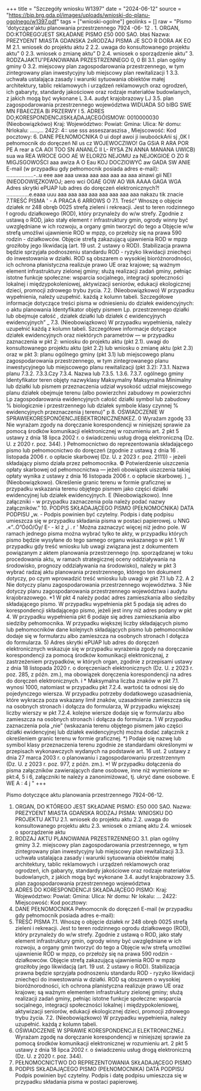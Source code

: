+++
title = "Szczegóły wniosku W1397"
date = "2024-06-12"
source = "https://bip.brg.gda.pl/images/uploads/wnioski-do-planu-ogolnego/w1397.pdf"
tags = ["wnioski-ogolne"]
geolinks = []
raw = "Pismo 'dotyczące'aktu planowania przestrzennego 7924 -06- 12 .  1. ORGAN, DO:KTÓREGO'JEST SKŁADANE PISMO £50 000 SAO. błaś Nazwa: PREZYDENT MIASTA GDANSKA 2xRODZAJ PISMA JE SCO R DORA AK EO M 2.1. wniosek do projektu aktu 2 2.2. uwaga do konsultowanego projektu aktu” 0 2.3. wniosek o zmianę aktu” D 2.4. wniosek o sporządzenie aktu” 3. RODZAJAKTU'PEANOWANIA PRZESTRZENNEGO 0, 0 BI 3.1. plan ogólny gminy  0 3.2. miejscowy plan zagospodarowania przestrzennego, w tym zintegrowany plan inwestycyjny lub miejscowy plan rewitalizacji 1 3.3. uchwała ustalająca zasady i warunki sytuowania obiektów małej architektury, tablic reklamowych i urządzeń reklamowych oraz ogrodzeń, ich gabaryty, standardy jakościowe oraz rodzaje materiałów budowlanych, z jakich mogą być wykonane L 3.4. audyt krajobrazowy LJ 3.5. plan zagospodarowania przestrzennego województwa      WIDUADA SO bIBG SWE MN FBAECZEA Bi PRZERWY I 5. ADRES DO;KORESPONDENCJISKŁĄDAJĄCEGÓISMOW: 0010000030 (Nieobowiązkówo) Kraj: Województwo: Powiat: Gmina: Ulica: Nr domu: Nrlokalu: .....,... 2422: 4:: use sss asseszaraszisa , Miejscowość: Kod pocztowy: 6. DANE PEŁNOMOCNIKA 0 ui dopł awoi ji iwuboóckAńi  sj ,0K l pełnomocnik do doręczeń NI us cz WOJEWOCZIWO! Ga GSiA R ARA POR PE A rear a CA AOI TOO SN ANANLĆ II L- RYSA ZN ANNA MANANA UWICB) sua wa REA WROCE GOO AE W ELORZG NEJOMU za NEJOKGIOE O ZO R MIGJSGOWOŚCI aaa awiza A O Eau KOJ DOCZIOWYĆ aw GADA SW ANIE E-mail (w przypadku gdy pełnomocnik posiada adres e-mail): ..................-..u eee aae aaa uwaa aaa aaa aaa aa aaa ainawi gii NEI (NIEODOWIĘZKOWOJ; aero wci OGAE GOW AO WA AAAA GAGA WGA Adres skrytki ePUAP lub adres do doręczeń elektronicznych?! ...............e.eaaa uuu aaa aaa aaa aaa aaa aaa aaa aaa nakazu tik znacie 7.TREŚĆ PISMA  ' - A PRACA 6 ARROWS O 7.1. Treść” Wnoszę o objęcie działek nr 248 obręb 0025 strefą zieleni i rekreacji. Jest to teren rodzinnego ł ogrodu działkowego (ROD), który przynależy do w/w strefy. Zgodnie z ustawą o ROD, jako stały element  r infrastruktury gmin, ogrody winny być uwzględniane w ich rozwoju, a organy gmin tworzyć do tego a Objęcie w/w strefą umożliwi ujawnienie ROD w mpzp, co przełoży się na prawa 590 rodzin - działkowców. Objęcie strefą zakazującą ujawnienia ROD w mpzp groziłoby jego likwidacją (art. 19 ust. 2 ustawy o ROD). Stabilizacja prawna będzie sprzyjała podnoszeniu standardu ROD - ryzyko likwidacji zniechęci do inwestowania w działki. ROD są obszarem o wysokiej bioróżnorodności, ich ochrona płanistyczna realizuje prawo UE oraz krajowe; są ważnym element infrastruktury zielonej gminy; służą realizacji zadań gminy, pełniąc istotne funkcje społeczne: wsparcia socjalnego, integracji społeczności lokalnej i międzypokoleniowej, aktywizacji seniorów, edukacji ekologicznej dzieci, promocji zdrowego trybu życia. 7.2. (Nieobowiązkowo) W przypadku wypełnienia, należy uzupełnić. każdą z kolumn tabeli. Szczegółowe informacje dotyczące treści pisma w odniesieniu do działek ewidencyjnych: o aktu planowania Identyfikator objęty pismem  Lp. przestrzennego działki lub obejmuje całość  , działek działki lub działek  ć ewidencyjnych ewidencyjnych”   _  7.3. (Nieobowiązkowo) W przypadku wypełnienia, należy uzupełnić każdą z kolumn tabeli. Szczegółowe informacje dotyczące działek ewidencyjnych oraz niektórych parametrów — w przypadku zaznaczenia w pkt  2: wniosku do projektu aktu (pkt 2.1). uwagi do konsultowanego projektu aktu (pkt 2.2) lub wniosku o zmianę aktu (pkt 2.3) oraz w pkt 3: planu ogólnego gminy (pkt 3.1) lub miejscowego planu zagospodarowania przestrzennego, w tym zintegrowanego planu inwestycyjnego lub miejscowego planu rewitalizacji (pkt 3.2): 7.3.1. Nazwa planu 7.3.2. 7.3.3.Czy  7.3.4. Nazwa lub 7.3.5. 1.3.6. 7.3.7. ogólnego gminy Identyfikator teren objęty   nazwyklasy Maksymalny Maksymalna Minimalny  lub działki lub pismem przeznaczenia udział wysokość udział  miejscowego planu działek obejmuje terenu (albo powierzchni zabudowy m powierzchni  Lp zagospodarowania  ewidencyjnych całość działki symbol lub zabudowy % biologicznie   i przestrzennego lub działek symbole klasy czynnej %  ewidencyjnych przeznaczenia  j terenu)”   p   8. OŚWIADCZENIE W SPRAWIEKORESPONÓENCJIEBEKTRONICZNENKEZ.  0 Wyrażam zgodę 33 Nie wyrażam zgody  na doręczanie korespondencji w niniejszej sprawie za pomocą środków komunikacji elektronicznej w  rozumieniu art. 2 pkt 5 ustawy z dnia 18 lipca 2002 r. o świadczeniu usług drogą elektroniczną (Dz. U. z 2020 r. poz. 344). ) Pełnomocnictwo do reprezentowania składającego pismo lub pełnomocnictwo do doręczeń (zgodnie z ustawą z dnia 16 . listopada 2006 r. o opłacie skarbowej (Dz. U. z 2023 r. poz. 2111)) - jeżeli składający pismo działa przez pełnomocnika. © Potwierdzenie uiszczenia opłaty skarbowej od pełnomocnictwa — jeżeli obowiązek uiszczenia takiej opłaty wynika z ustawy z dnia 16 listopada 2006 r. o opłacie skarbowej.  ) _ (Nieobowiązkowo). Określenie granic terenu w formie graficznej w przypadku wskazania terenu objętego pismem jako części działki ewidencyjnej lub działek ewidencyjnych. E  (Nieobowiązkowo). Inne załączniki - w przypadku zaznaczenia pola należy podać nazwy załączników.” 10. PODPIS SKŁADAJĄCEGO PISMO (PEŁNOMOCNIKA) DATA PODPISU „w. -  Podpis powinien być czytelny. Podpis i datę podpisu umieszcza się w przypadku składania pisma w postaci papierowej. u NNG .«”..Ó”ÓóÓ/Óy/  E- - kl ż „i  . r ' Można zaznaczyć więcej niż jedno pole. W ramach jednego pisma można wybrać tylko te akty, w przypadku których pismo będzie wysyłane do tego samego organu wskazanego w pkt 1. W przypadku gdy treść wniosku lub uwagi związana jest z dokumentem powiązanym z aktem planowania przestrzennego (np. sporządzanej w toku procedowania aktu, w ramach strategicznej oceny oddziaływania na środowisko, prognozy oddziaływania na środowisko), należy w pkt 3 wybrać radzaj aktu planowania przestrzennego,  którego ten dokument dotyczy, po czym wprowadzić treść wniosku lub uwagi w pkt 7.1 lub 7.2. A 2 Nie dotyczy planu zagospodarowania przestrzennego województwa. 3 Nie dotyczy planu zagospodarowania przestrzennego województwa i audytu krajobrazowego. *1 W pkt 4 należy podać adres zamieszkania albo siedziby składającego pismo. W przypadku wypełnienia pkt 5 podaja się adres do korespondencji składającego pismo, jeżeli jest inny niż adres podany w pkt 4. W przypadku wypełnienia pkt 6 podaje się adres zamieszkania albo siedziby pełnomocnika. W przypadku większej liczby składających pismo lub pełnomocników dane kolejnych składających pismo lub pełnomocników dodaje się w formułarzu albo zamieszcza na osobnych stronach I dołącza do formularza. 5) Adres skrytki ePUAP lub adres do doręczeń elektronicznych wskazuje się w przypadku wyrażenia zgody na doręczanie korespondencji za pomocą środków komunikacji elektronicznaj, z zastrzeżeniem przypadków, w których organ, zgodnie z przepisami ustawy z dnia 18 listopada 2020 r. o doręczeniach elektronicznych (Dz. U. z 2023 r. poz. 285, z późn. zm.), ma obowiązek doręczenia korespondencji na adres do doręczeń elektronicznych. i * Maksymalna liczba znaków w pkt 7.1. wynosi 1000, natomiast w przypadku pkt 7.2.4. wartość ta odnosi się do pojedynczego wiersza. W przypadku potrzeby dodatkowego uzasadnienia, które wykracza poza wskazany limił znaków, uzasadnienie zamieszcza się na osobnych stronach i dołącza do formularza, W przypadku większej liczby wierszy w pkt 7.2.4. kolejne wiersze dodaje się w formularzu albo zamieszcza na osobnych stronach i dołącza do formularza. 1 W przypadku zaznaczenia pola „nie” (wskazania terenu objętego pismem jako części działki ewidencyjnej lub działek ewidencyjnych) można dodać załącznik z określeniem granic terenu w formie graficznej. *) Podaje się nazwę lub symibol klasy przeznaczenia terenu zgodnie ze standardami określonymi w przepisach wykonawczych wydanych  na podstawie art. 16 ust. 2 ustawy z dnia 27 marca 2003 r. o planowaniu i zagospodarowaniu przestrzennym (Dz. U. z 2023 r. poz. 977,  z późn. zm.). *! W przypadku dołączenia do pisma załączników zawierających dane osobowe, inne niż wymienione w-pkt:4, 5 i 6, załączniki te należy a zanonimiżować, tj. ukryć dane osobowe. E WE A : 4 j "
+++

Pismo dotyczące aktu planowania przestrzennego 7924-06-12.
1. ORGAN, DO KTÓREGO JEST SKŁADANE PISMO: £50 000 SAO.
Nazwa: PREZYDENT MIASTA GDAŃSKA
RODZAJ PISMA: WNIOSKU DO PROJEKTU AKTU
2.1. wniosek do projektu aktu
2.2. uwaga do konsultowanego projektu aktu
2.3. wniosek o zmianę aktu
2.4. wniosek o sporządzenie aktu
3. RODZAJ AKTU PLANOWANIA PRZESTRZENNEGO
3.1. plan ogólny gminy
3.2. miejscowy plan zagospodarowania przestrzennego, w tym zintegrowany plan inwestycyjny lub miejscowy plan rewitalizacji
3.3. uchwała ustalająca zasady i warunki sytuowania obiektów małej architektury, tablic reklamowych i urządzeń reklamowych oraz ogrodzeń, ich gabaryty, standardy jakościowe oraz rodzaje materiałów budowlanych, z jakich mogą być wykonane
3.4. audyt krajobrazowy
3.5. plan zagospodarowania przestrzennego województwa
5. ADRES DO KORESPONDENCJI SKŁADAJĄCEGO PISMO:
Kraj: Województwo:
Powiat: Gmina:
Ulica: Nr domu: Nr lokalu: ... 2422:
Miejscowość: Kod pocztowy:
6. DANE PEŁNOMOCNIKA
Pełnomocnik do doręczeń
E-mail (w przypadku gdy pełnomocnik posiada adres e-mail):
7. TREŚĆ PISMA
7.1. Wnoszę o objęcie działek nr 248 obręb 0025 strefą zieleni i rekreacji. Jest to teren rodzinnego ogrodu działkowego (ROD), który przynależy do w/w strefy. Zgodnie z ustawą o ROD, jako stały element infrastruktury gmin, ogrody winny być uwzględniane w ich rozwoju, a organy gmin tworzyć do tego a Objęcie w/w strefą umożliwi ujawnienie ROD w mpzp, co przełoży się na prawa 590 rodzin - działkowców. Objęcie strefą zakazującą ujawnienia ROD w mpzp groziłoby jego likwidacją (art. 19 ust. 2 ustawy o ROD). Stabilizacja prawna będzie sprzyjała podnoszeniu standardu ROD - ryzyko likwidacji zniechęci do inwestowania w działki. ROD są obszarem o wysokiej bioróżnorodności, ich ochrona planistyczna realizuje prawo UE oraz krajowe; są ważnym elementem infrastruktury zielonej gminy; służą realizacji zadań gminy, pełniąc istotne funkcje społeczne: wsparcia socjalnego, integracji społeczności lokalnej i międzypokoleniowej, aktywizacji seniorów, edukacji ekologicznej dzieci, promocji zdrowego trybu życia.
7.2. (Nieobowiązkowo) W przypadku wypełnienia, należy uzupełnić. każdą z kolumn tabeli.
8. OŚWIADCZENIE W SPRAWIE KORESPONDENCJI ELEKTRONICZNEJ.
Wyrażam zgodę na doręczanie korespondencji w niniejszej sprawie za pomocą środków komunikacji elektronicznej w rozumieniu art. 2 pkt 5 ustawy z dnia 18 lipca 2002 r. o świadczeniu usług drogą elektroniczną (Dz. U. z 2020 r. poz. 344).
9. PEŁNOMOCNICTWO DO REPREZENTOWANIA SKŁADAJĄCEGO PISMO
10. PODPIS SKŁADAJĄCEGO PISMO (PEŁNOMOCNIKA) DATA PODPISU
Podpis powinien być czytelny. Podpis i datę podpisu umieszcza się w przypadku składania pisma w postaci papierowej.


